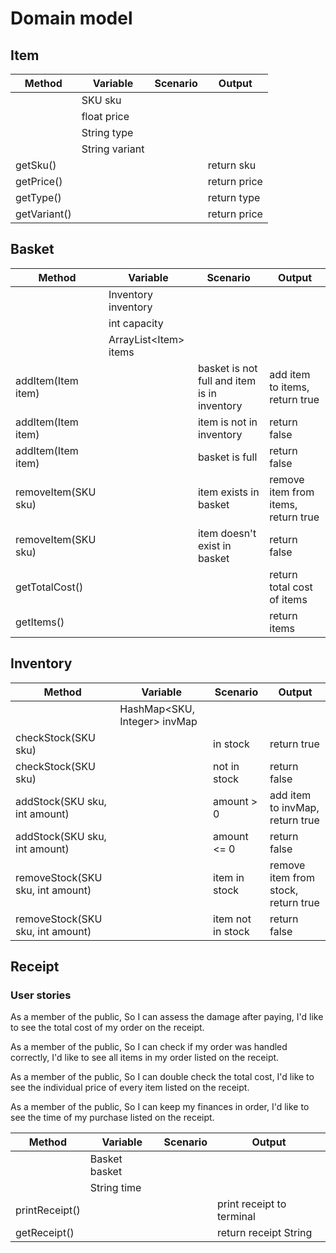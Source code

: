 # Domain model

## Item

| Method       | Variable       | Scenario | Output       |
| ------------ | -------------- | -------- | ------------ |
|              | SKU sku        |          |              |
|              | float price    |          |              |
|              | String type    |          |              |
|              | String variant |          |              |
| getSku()     |                |          | return sku   |
| getPrice()   |                |          | return price |
| getType()    |                |          | return type  |
| getVariant() |                |          | return price |

## Basket

| Method              | Variable               | Scenario                                    | Output                              |
| ------------------- | ---------------------- | ------------------------------------------- | ----------------------------------- |
|                     | Inventory inventory    |                                             |                                     |
|                     | int capacity           |                                             |                                     |
|                     | ArrayList\<Item> items |                                             |                                     |
| addItem(Item item)  |                        | basket is not full and item is in inventory | add item to items, return true      |
| addItem(Item item)  |                        | item is not in inventory                    | return false                        |
| addItem(Item item)  |                        | basket is full                              | return false                        |
| removeItem(SKU sku) |                        | item exists in basket                       | remove item from items, return true |
| removeItem(SKU sku) |                        | item doesn't exist in basket                | return false                        |
| getTotalCost()      |                        |                                             | return total cost of items          |
| getItems()          |                        |                                             | return items                        |

## Inventory

| Method                           | Variable                     | Scenario          | Output                              |
| -------------------------------- | ---------------------------- | ----------------- | ----------------------------------- |
|                                  | HashMap<SKU, Integer> invMap |                   |                                     |
| checkStock(SKU sku)              |                              | in stock          | return true                         |
| checkStock(SKU sku)              |                              | not in stock      | return false                        |
| addStock(SKU sku, int amount)    |                              | amount > 0        | add item to invMap, return true     |
| addStock(SKU sku, int amount)    |                              | amount <= 0       | return false                        |
| removeStock(SKU sku, int amount) |                              | item in stock     | remove item from stock, return true |
| removeStock(SKU sku, int amount) |                              | item not in stock | return false                        |

## Receipt

### User stories

As a member of the public,
So I can assess the damage after paying,
I'd like to see the total cost of my order on the receipt.

As a member of the public,
So I can check if my order was handled correctly,
I'd like to see all items in my order listed on the receipt.

As a member of the public,
So I can double check the total cost,
I'd like to see the individual price of every item listed on the receipt.

As a member of the public,
So I can keep my finances in order,
I'd like to see the time of my purchase listed on the receipt.

| Method         | Variable         | Scenario | Output                    |
| -------------- | ---------------- | -------- | ------------------------- |
|                | Basket basket    |          |                           |
|                | String time      |          |                           |
| printReceipt() |                  |          | print receipt to terminal |
| getReceipt()   |                  |          | return receipt String     |
